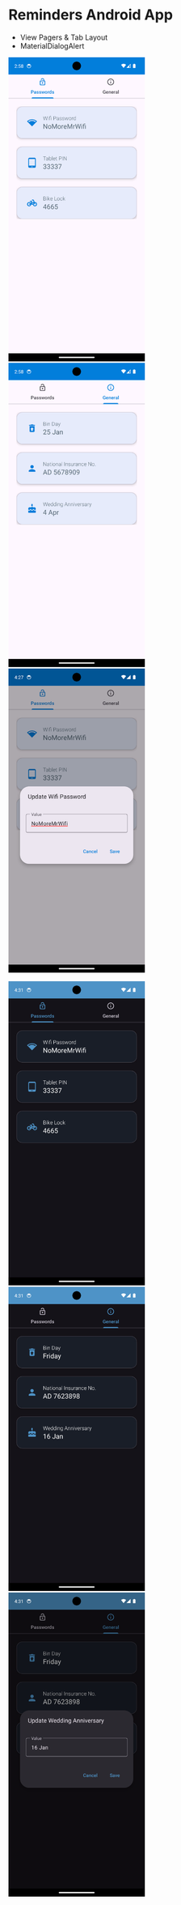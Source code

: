 # Reminders Android App

- View Pagers & Tab Layout
- MaterialDialogAlert

<p float="left">
    <img src="passwords.png" width="270" />
    <img src="general.png" width="270" />
    <img src="dialog.png" width="270" />
</p>
<p float="left">
    <img src="passwords_night.png" width="270" />
    <img src="general_night.png" width="270" />
    <img src="dialog_night.png" width="270" />
</p>
